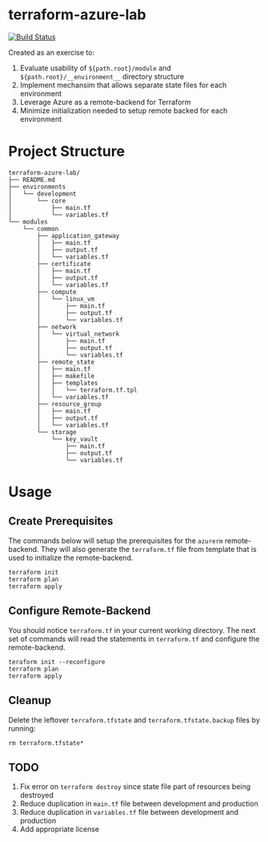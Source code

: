 # terraform-azure-lab
[![Build Status](https://travis-ci.org/patkaehuaea/terraform-azure-lab.svg?branch=master)](https://travis-ci.org/patkaehuaea/terraform-azure-lab)

Created as an exercise to:

1. Evaluate usability of `${path.root}/module` and `${path.root}/__environment__` directory structure
2. Implement mechansim that allows separate state files for each environment
3. Leverage Azure as a remote-backend for Terraform
4. Minimize initialization needed to setup remote backed for each environment

# Project Structure

```
terraform-azure-lab/
├── README.md
├── environments
│   └── development
│       └── core
│           ├── main.tf
│           └── variables.tf
└── modules
    └── common
        ├── application_gateway
        │   ├── main.tf
        │   ├── output.tf
        │   └── variables.tf
        ├── certificate
        │   ├── main.tf
        │   ├── output.tf
        │   └── variables.tf
        ├── compute
        │   └── linux_vm
        │       ├── main.tf
        │       ├── output.tf
        │       └── variables.tf
        ├── network
        │   └── virtual_network
        │       ├── main.tf
        │       ├── output.tf
        │       └── variables.tf
        ├── remote_state
        │   ├── main.tf
        │   ├── makefile
        │   ├── templates
        │   │   └── terraform.tf.tpl
        │   └── variables.tf
        ├── resource_group
        │   ├── main.tf
        │   ├── output.tf
        │   └── variables.tf
        └── storage
            └── key_vault
                ├── main.tf
                ├── output.tf
                └── variables.tf
```

# Usage

## Create Prerequisites

The commands below will setup the prerequisites for the `azurerm` remote-backend. They will also generate the
`terraform.tf` file from template that is used to initialize the remote-backend.

```
terraform init
terraform plan
terraform apply
```

## Configure Remote-Backend

You should notice `terraform.tf` in your current working directory. The next set of commands will read the statements in
`terraform.tf` and configure the remote-backend.

```
teraform init --reconfigure
terraform plan
terraform apply
```

## Cleanup

Delete the leftover `terraform.tfstate` and `terraform.tfstate.backup` files by running: 

```
rm terraform.tfstate*
```

## TODO

1. Fix error on `terraform destroy` since state file part of resources being destroyed
2. Reduce duplication in `main.tf` file between development and production
3. Reduce duplication in `variables.tf` file between development and production
4. Add appropriate license
